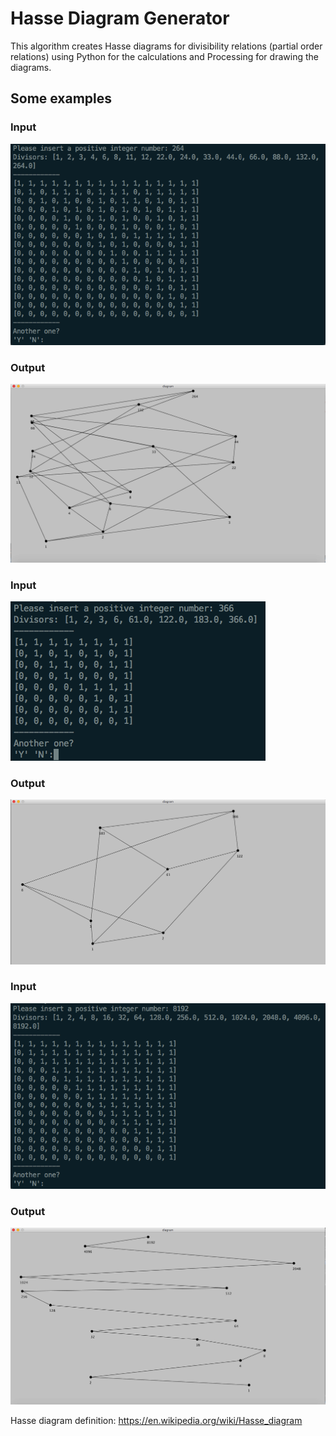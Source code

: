 # Hasse Diagram Generator

This algorithm creates Hasse diagrams for divisibility relations (partial order relations) using Python for the calculations and Processing for drawing the diagrams.

## Some examples

### Input
![](https://raw.githubusercontent.com/tnaftali/hasse-diagram-processing-py/master/examples/1.png)

### Output
![](https://raw.githubusercontent.com/tnaftali/hasse-diagram-processing-py/master/examples/2.png)

### Input
![](https://raw.githubusercontent.com/tnaftali/hasse-diagram-processing-py/master/examples/3.png)

### Output
![](https://raw.githubusercontent.com/tnaftali/hasse-diagram-processing-py/master/examples/4.png)

### Input
![](https://raw.githubusercontent.com/tnaftali/hasse-diagram-processing-py/master/examples/5.png)

### Output
![](https://raw.githubusercontent.com/tnaftali/hasse-diagram-processing-py/master/examples/6.png)

Hasse diagram definition: https://en.wikipedia.org/wiki/Hasse_diagram

